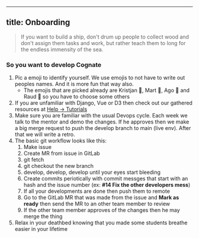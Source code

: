 
---
title: Onboarding
---

> If you want to build a ship, don't drum up people to collect wood and don't assign them tasks and work, but rather teach them to long for the endless immensity of the sea.

### So you want to develop Cognate
1. Pic a emoji to identify yourself. We use emojis to not have to write out peoples names. And it is more fun that way also. 
    - The emojis that are picked already are Kristjan 🐞, Mart 🐝, Ago 🐢 and Raud 🐒 so you have to choose some others
2. If you are unfamiliar with Django, Vue or D3 then check out our gathered resources at [Help -> Tutorials](/tutorials/tutorials)
3. Make sure you are familiar with the usual Devops cycle. Each week we talk to the mentor and demo the changes. If he approves then we make a big merge request to push the develop branch to main (live env). After that we will write a retro.
4. The basic git workflow looks like this:
    1. Make issue
    2. Create MR from issue in GitLab
    3. git fetch
    4. git checkout the new branch
    5. develop, develop, develop until your eyes start bleeding
    6. Create commits periotically with commit messges that start with an hash and the issue number (ex: **#14 Fix the other developers mess**)
    7. If all your developments are done then push them to remote
    8. Go to the GitLab MR that was made from the issue and **Mark as ready** then send the MR to an other team member to review
    9. If the other team member approves of the changes then he may merge the thing
5. Relax in your deathbed knowing that you made some students breathe easier in your lifetime
